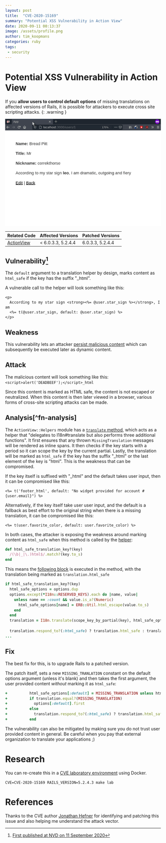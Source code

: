 ```yaml
---
layout: post
title:  "CVE-2020-15169"
summary: "Potential XSS Vulnerability in Action View"
date: 2020-09-11 00:13:37
image: /assets/profile.png
author: tim_koopmans
categories: ruby
tags:
 - security
---
```

# Potential XSS Vulnerability in Action View

If you **allow users to control default options** of missing translations on affected versions of Rails, it is possible for attackers to execute cross site scripting attacks.
{: .warning }

![](/assets/CVE-2020-15169.gif)
<table>
  <thead>
    <tr>
      <th>Related Code</th>
      <th>Affected Versions</th>
      <th>Patched Versions</th>
    </tr>
  </thead>
  <tbody>
    <tr>
      <td>
        <i class="devicon-ruby-plain"></i>
        <a href="https://api.rubyonrails.org/classes/ActionView.html">ActionView</a>
      </td>
      <td>
        < 6.0.3.3, 5.2.4.4
      </td>
      <td>
        6.0.3.3, 5.2.4.4
      </td>
    </tr>
  </tbody>
</table>

## Vulnerability[^fn-nist]

The `default` argument to a translation helper by design, marks content as `html_safe` if the key has the suffix "_html".

A vulnerable call to the helper will look something like this:

```erb
<p>
  According to my star sign <strong><%= @user.star_sign %></strong>, I am
  <%= t(@user.star_sign, default: @user.star_sign) %>
</p>
```

## Weakness

This vulnerability lets an attacker [persist malicious content](https://cwe.mitre.org/data/definitions/79.html) which can subsequently be executed later as dynamic content.

## Attack

The malicious content will look something like this: `<script>alert('DEADBEEF');</script>_html`

Since this content is marked as HTML safe, the content is not escaped or neutralized. When this content is then later viewed in a browser, various forms of cross-site scripting attacks can be made.

## Analysis[^fn-analysis]

The `ActionView::Helpers` module has a [`translate` method](https://github.com/rails/rails/blob/v5.2.4.3/actionview/lib/action_view/helpers/translation_helper.rb#L60), which acts as a helper that "delegates to I18n#translate but also performs three additional
functions". It first ensures that any thrown `MissingTranslation` messages will be rendered as inline spans. It then checks if the key starts with a period so it can scope the key by the current partial. Lastly, the translation will be marked as `html_safe` if the key has the suffix "_html" or the last element of the key is "html". This is the weakness that can be compromised.

If the key itself is suffixed with "_html" and the default takes user input, then it can be compromised like this:

```erb
<%= t('footer_html', default: "No widget provided for account #{user.email}") %>
```

Alternatively, if the key itself take user user input, and the default is a fallback as best effort to the original string when there is a missing translation, it can be compromised like this:

```erb
<%= t(user.favorite_color, default: user.favorite_color) %>
```

In both cases, the attacker is exposing the weakness around marking content as `html_safe` when this method is called by the [helper](https://github.com/rails/rails/blob/v5.2.4.3/actionview/lib/action_view/helpers/translation_helper.rb#L136):

```ruby
def html_safe_translation_key?(key)
  /(\b|_|\.)html$/.match?(key.to_s)
end
```

This means the [following block](https://github.com/rails/rails/blob/v5.2.4.3/actionview/lib/action_view/helpers/translation_helper.rb#L80-L90) is executed in the method, with the translation being marked as `translation.html_safe`

```ruby
if html_safe_translation_key?(key)
  html_safe_options = options.dup
  options.except(*I18n::RESERVED_KEYS).each do |name, value|
    unless name == :count && value.is_a?(Numeric)
      html_safe_options[name] = ERB::Util.html_escape(value.to_s)
    end
  end
  translation = I18n.translate(scope_key_by_partial(key), html_safe_options.merge(raise: i18n_raise))

  translation.respond_to?(:html_safe) ? translation.html_safe : translation
...
```

## Fix

The best fix for this, is to upgrade Rails to a patched version.

The patch itself, sets a new `MISSING_TRANLATION` constant on the default options argument (unless it's blank) and then takes the first argument, the user provided content *without* marking it as `html_safe`:

```ruby
+          html_safe_options[:default] = MISSING_TRANSLATION unless html_safe_options[:default].blank?
+          if translation.equal?(MISSING_TRANSLATION)
+            options[:default].first
+          else
+            translation.respond_to?(:html_safe) ? translation.html_safe : translation
+          end
```

The vulnerability can also be mitigated by making sure you do not trust user provided content in general. Be careful when you pay that external organization to translate your applications ;)

# Research

You can re-create this in a [CVE laboratory environment](https://github.com/correkthorse/rails-cve-testing) using Docker.

    CVE=CVE-2020-15169 RAILS_VERSION=5.2.4.3 make lab

# References

Thanks to the CVE author [Jonathan Hefner](https://jonathan.hefner.pro/) for identifying and patching this issue and also helping me understand the attack vector.

[^fn-nist]: [First published at NVD on 11 September 2020](https://nvd.nist.gov/vuln/detail/CVE-2020-15169)
[^fn-analyis]: [CVE-2020-15169 - Potential XSS vulnerability in Action View](https://github.com/rails/rails/security/advisories/GHSA-cfjv-5498-mph5)
